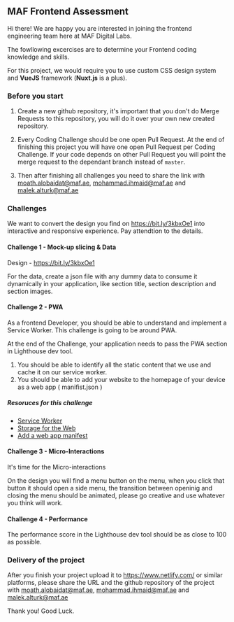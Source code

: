 ## MAF Frontend Assessment

Hi there! We are happy you are interested in joining the frontend engineering team here at MAF Digital Labs.

The fowllowing excercises are to determine your Frontend coding knowledge and skills.

For this project, we would require you to use custom CSS design system and **VueJS** framework (**Nuxt.js** is a plus).


### Before you start 

1. Create a new github repository, it's important that you don't do Merge Requests to this repository, you will do it over your own new created repository.

2. Every Coding Challenge should be one open Pull Request. At the end of finishing this project you will have one open Pull Request per Coding Challenge. If your code depends on other Pull Request you will point the merge request to the dependant branch instead of `master`.

3. Then after finishing all challenges you need to share the link with moath.alobaidat@maf.ae, mohammad.ihmaid@maf.ae and malek.alturk@maf.ae


### Challenges

We want to convert the design you find on https://bit.ly/3kbxOe1 into interactive and responsive experience. Pay attendtion to the details. 


#### Challenge 1 - Mock-up slicing & Data

Design - https://bit.ly/3kbxOe1

For the data, create a json file with any dummy data to consume it dynamically in your application, like section title, section description and section images.

#### Challenge 2 - PWA

As a frontend Developer, you should be able to understand and implement a Service Worker. This challenge is going to be around PWA. 

At the end of the Challenge, your application needs to pass the PWA section in Lighthouse dev tool.

1. You should be able to identify all the static content that we use and cache it on our service worker. 
2. You should be able to add your website to the homepage of your device as a web app ( manifist.json )


##### Resoruces for this challenge

- [Service Worker](https://developers.google.com/web/fundamentals/primers/service-workers)
- [Storage for the Web](https://web.dev/storage-for-the-web/) 
- [Add a web app manifest](https://web.dev/add-manifest/)


#### Challenge 3 - Micro-Interactions

It's time for the Micro-interactions

On the design you will find a menu button on the menu, when you click that button it should open a side menu, the transition between openinig and closing the menu should be animated, please go creative and use whatever you think will work.


#### Challenge 4 - Performance

The performance score in the Lighthouse dev tool should be as close to 100 as possible.


### Delivery of the project

After you finish your project upload it to https://www.netlify.com/ or similar platforms, please share the URL and the github repository of the project with moath.alobaidat@maf.ae, mohammad.ihmaid@maf.ae and malek.alturk@maf.ae


Thank you!
Good Luck.
